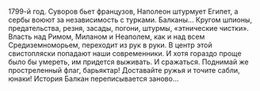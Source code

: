 <!--2016-11-26 21:20:01-->
1799-й год. Суворов бьет французов, Наполеон штурмует Египет, а сербы воюют за независимость с турками. Балканы… Кругом шпионы, предательства, резня, засады, погони, штурмы, «этнические чистки». Власть над Римом, Миланом и Неаполем, как и над всем Средиземноморьем, переходит из рук в руки.
    В центр этой свистопляски попадают наши современники. И хотя гораздо проще было бы умереть, им придется выживать. И сражаться.
    Поднимай же простреленный флаг, барьяктар! Доставайте ружья и точите сабли, юнаки! История Балкан переписывается заново…
